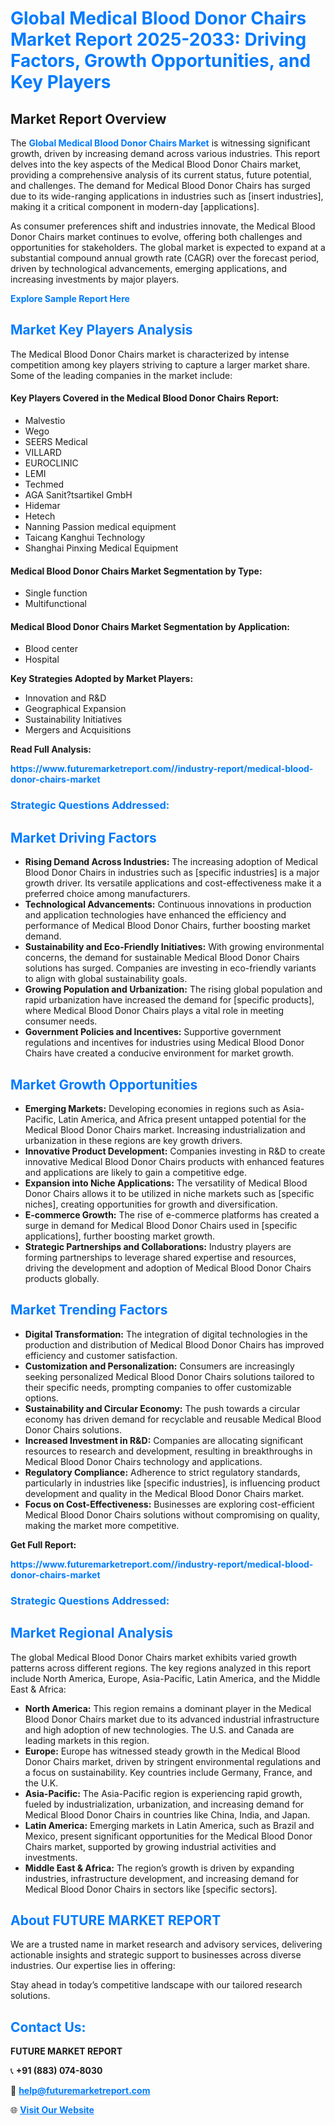 <h1 style="color: #007BFF;">Global Medical Blood Donor Chairs Market Report 2025-2033: Driving Factors, Growth Opportunities, and Key Players</h1>

<section id="overview">
<h2>Market Report Overview</h2>
<p>The <a href="https://www.futuremarketreport.com//industry-report/medical-blood-donor-chairs-market" style="color: #007BFF; text-decoration: none;"><strong>Global Medical Blood Donor Chairs Market</strong></a> is witnessing significant growth, driven by increasing demand across various industries. This report delves into the key aspects of the Medical Blood Donor Chairs market, providing a comprehensive analysis of its current status, future potential, and challenges. The demand for Medical Blood Donor Chairs has surged due to its wide-ranging applications in industries such as [insert industries], making it a critical component in modern-day [applications].</p>
<p>As consumer preferences shift and industries innovate, the Medical Blood Donor Chairs market continues to evolve, offering both challenges and opportunities for stakeholders. The global market is expected to expand at a substantial compound annual growth rate (CAGR) over the forecast period, driven by technological advancements, emerging applications, and increasing investments by major players.</p>
</section>

<section id="overview">
<p><a href="https://www.futuremarketreport.com//request-sample/reportId=78595" style="color: #007BFF; text-decoration: none;"><strong>Explore Sample Report Here</strong></a></p>
</section>

<section id="key-players">
<h2 style="color: #007BFF;">Market Key Players Analysis</h2>
<p>The Medical Blood Donor Chairs market is characterized by intense competition among key players striving to capture a larger market share. Some of the leading companies in the market include:</p>
<h4>Key Players Covered in the Medical Blood Donor Chairs Report:</h4>
<ul><li>Malvestio</li><li>Wego</li><li>SEERS Medical</li><li>VILLARD</li><li>EUROCLINIC</li><li>LEMI</li><li>Techmed</li><li>AGA Sanit?tsartikel GmbH</li><li>Hidemar</li><li>Hetech</li><li>Nanning Passion medical equipment</li><li>Taicang Kanghui Technology</li><li>Shanghai Pinxing Medical Equipment</li></ul>
<h4>Medical Blood Donor Chairs Market Segmentation by Type:</h4>
<ul><li>Single function</li><li>Multifunctional</li></ul>

<h4>Medical Blood Donor Chairs Market Segmentation by Application:</h4>
<ul><li>Blood center</li><li>Hospital</li></ul>
<p><strong>Key Strategies Adopted by Market Players:</strong></p>
<ul>
<li>Innovation and R&D</li>
<li>Geographical Expansion</li>
<li>Sustainability Initiatives</li>
<li>Mergers and Acquisitions</li>
</ul>
</section>

<section>
<p><strong>Read Full Analysis: </strong></p><a href="https://www.futuremarketreport.com//industry-report/medical-blood-donor-chairs-market" style="color: #007BFF; text-decoration: none;"><strong>https://www.futuremarketreport.com//industry-report/medical-blood-donor-chairs-market</strong></a>
<h3 style="color: #007BFF;">Strategic Questions Addressed:</h3>
</section>

<section id="driving-factors">
<h2 style="color: #007BFF;">Market Driving Factors</h2>
<ul>
<li><strong>Rising Demand Across Industries:</strong> The increasing adoption of Medical Blood Donor Chairs in industries such as [specific industries] is a major growth driver. Its versatile applications and cost-effectiveness make it a preferred choice among manufacturers.</li>
<li><strong>Technological Advancements:</strong> Continuous innovations in production and application technologies have enhanced the efficiency and performance of Medical Blood Donor Chairs, further boosting market demand.</li>
<li><strong>Sustainability and Eco-Friendly Initiatives:</strong> With growing environmental concerns, the demand for sustainable Medical Blood Donor Chairs solutions has surged. Companies are investing in eco-friendly variants to align with global sustainability goals.</li>
<li><strong>Growing Population and Urbanization:</strong> The rising global population and rapid urbanization have increased the demand for [specific products], where Medical Blood Donor Chairs plays a vital role in meeting consumer needs.</li>
<li><strong>Government Policies and Incentives:</strong> Supportive government regulations and incentives for industries using Medical Blood Donor Chairs have created a conducive environment for market growth.</li>
</ul>
</section>

<section id="growth-opportunities">
<h2 style="color: #007BFF;">Market Growth Opportunities</h2>
<ul>
<li><strong>Emerging Markets:</strong> Developing economies in regions such as Asia-Pacific, Latin America, and Africa present untapped potential for the Medical Blood Donor Chairs market. Increasing industrialization and urbanization in these regions are key growth drivers.</li>
<li><strong>Innovative Product Development:</strong> Companies investing in R&D to create innovative Medical Blood Donor Chairs products with enhanced features and applications are likely to gain a competitive edge.</li>
<li><strong>Expansion into Niche Applications:</strong> The versatility of Medical Blood Donor Chairs allows it to be utilized in niche markets such as [specific niches], creating opportunities for growth and diversification.</li>
<li><strong>E-commerce Growth:</strong> The rise of e-commerce platforms has created a surge in demand for Medical Blood Donor Chairs used in [specific applications], further boosting market growth.</li>
<li><strong>Strategic Partnerships and Collaborations:</strong> Industry players are forming partnerships to leverage shared expertise and resources, driving the development and adoption of Medical Blood Donor Chairs products globally.</li>
</ul>
</section>

<section id="trending-factors">
<h2 style="color: #007BFF;">Market Trending Factors</h2>
<ul>
<li><strong>Digital Transformation:</strong> The integration of digital technologies in the production and distribution of Medical Blood Donor Chairs has improved efficiency and customer satisfaction.</li>
<li><strong>Customization and Personalization:</strong> Consumers are increasingly seeking personalized Medical Blood Donor Chairs solutions tailored to their specific needs, prompting companies to offer customizable options.</li>
<li><strong>Sustainability and Circular Economy:</strong> The push towards a circular economy has driven demand for recyclable and reusable Medical Blood Donor Chairs solutions.</li>
<li><strong>Increased Investment in R&D:</strong> Companies are allocating significant resources to research and development, resulting in breakthroughs in Medical Blood Donor Chairs technology and applications.</li>
<li><strong>Regulatory Compliance:</strong> Adherence to strict regulatory standards, particularly in industries like [specific industries], is influencing product development and quality in the Medical Blood Donor Chairs market.</li>
<li><strong>Focus on Cost-Effectiveness:</strong> Businesses are exploring cost-efficient Medical Blood Donor Chairs solutions without compromising on quality, making the market more competitive.</li>
</ul>
</section>

<section>
<p><strong>Get Full Report: </strong></p><a href="https://www.futuremarketreport.com//industry-report/medical-blood-donor-chairs-market" style="color: #007BFF; text-decoration: none;"><strong>https://www.futuremarketreport.com//industry-report/medical-blood-donor-chairs-market</strong></a>
<h3 style="color: #007BFF;">Strategic Questions Addressed:</h3>
</section>


<section id="regional-analysis">
<h2 style="color: #007BFF;">Market Regional Analysis</h2>
<p>The global Medical Blood Donor Chairs market exhibits varied growth patterns across different regions. The key regions analyzed in this report include North America, Europe, Asia-Pacific, Latin America, and the Middle East & Africa:</p>
<ul>
<li><strong>North America:</strong> This region remains a dominant player in the Medical Blood Donor Chairs market due to its advanced industrial infrastructure and high adoption of new technologies. The U.S. and Canada are leading markets in this region.</li>
<li><strong>Europe:</strong> Europe has witnessed steady growth in the Medical Blood Donor Chairs market, driven by stringent environmental regulations and a focus on sustainability. Key countries include Germany, France, and the U.K.</li>
<li><strong>Asia-Pacific:</strong> The Asia-Pacific region is experiencing rapid growth, fueled by industrialization, urbanization, and increasing demand for Medical Blood Donor Chairs in countries like China, India, and Japan.</li>
<li><strong>Latin America:</strong> Emerging markets in Latin America, such as Brazil and Mexico, present significant opportunities for the Medical Blood Donor Chairs market, supported by growing industrial activities and investments.</li>
<li><strong>Middle East & Africa:</strong> The region’s growth is driven by expanding industries, infrastructure development, and increasing demand for Medical Blood Donor Chairs in sectors like [specific sectors].</li>
</ul>
</section>

<footer>
<h2 style="color: #007BFF;">About FUTURE MARKET REPORT</h2>
<p>We are a trusted name in market research and advisory services, delivering actionable insights and strategic support to businesses across diverse industries. Our expertise lies in offering:</p>

<p>Stay ahead in today’s competitive landscape with our tailored research solutions.</p>

<h2 style="color: #007BFF;">Contact Us:</h2>
<p><strong>FUTURE MARKET REPORT</strong></p>
<p>📞 <strong>+91 (883) 074-8030</strong></p>
<p>📧 <strong><a href="mailto:help@futuremarketreport.com" style="color: #007BFF;">help@futuremarketreport.com</a></strong></p>
<p>🌐 <strong><a href="https://www.futuremarketreport.com/" style="color: #007BFF;">Visit Our Website</a></strong></p>
</footer>